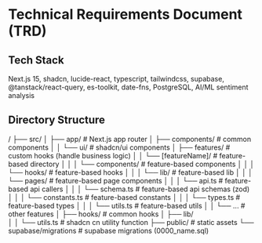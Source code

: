 # Technical Requirements Document (TRD)
  
## Tech Stack

Next.js 15, shadcn, lucide-react, typescript, tailwindcss, supabase, @tanstack/react-query, es-toolkit, date-fns, PostgreSQL, AI/ML sentiment analysis

## Directory Structure


/
├── src/
│   ├── app/                    # Next.js app router
│   ├── components/             # common components
│   │   └── ui/                 # shadcn/ui components
│   ├── features/               # custom hooks (handle business logic)
│   │   └── [featureName]/      # feature-based directory
│   │   │   └── components/     # feature-based components
│   │   │   └── hooks/          # feature-based hooks
│   │   │   └── lib/            # feature-based lib
│   │   │   └── pages/          # feature-based page components
│   │   │   └── api.ts          # feature-based api callers
│   │   │   └── schema.ts       # feature-based api schemas (zod)
│   │   │   └── constants.ts    # feature-based constants
│   │   │   └── types.ts        # feature-based types
│   │   │   └── utils.ts        # feature-based utils
│   │   └── ...                 # other features
│   ├── hooks/                  # common hooks
│   ├── lib/                    
│   │   └── utils.ts            # shadcn cn utility function
├── public/                     # static assets
└── supabase/migrations         # supabase migrations (0000_name.sql)

  